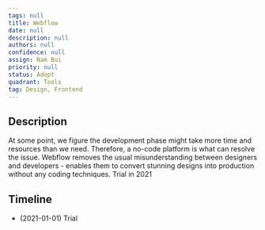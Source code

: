 ```yaml
---
tags: null
title: Webflow
date: null
description: null
authors: null
confidence: null
assign: Nam Bui
priority: null
status: Adopt
quadrant: Tools
tag: Design, Frontend
---
```


## Description

At some point, we figure the development phase might take more time and resources than we need. Therefore, a no-code platform is what can resolve the issue. Webflow removes the usual misunderstanding between designers and developers - enables them to convert stunning designs into production without any coding techniques. Trial in 2021

## Timeline

* (2021-01-01) Trial
